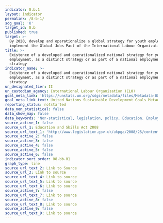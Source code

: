 ```yaml
---
indicator: 8.b.1
layout: indicator
permalink: /8-b-1/
sdg_goal: '8'
target_id: 8.b
published: true
target: >-
  By 2020, develop and operationalize a global strategy for youth employment and
  implement the Global Jobs Pact of the International Labour Organization
title: >-
  Existence of a developed and operationalized national strategy for youth
  employment, as a distinct strategy or as part of a national employment
  strategy
indicator_name: >-
  Existence of a developed and operationalized national strategy for youth
  employment, as a distinct strategy or as part of a national employment
  strategy
un_designated_tier: II
un_custodian_agency: International Labour Organization (ILO)
goal_meta_link: 'https://unstats.un.org/sdgs/metadata/files/Metadata-08-0b-01.pdf'
goal_meta_link_text: United Nations Sustainable Development Goals Metadata (PDF 526 KB)
reporting_status: notstarted
data_non_statistical: false
data_show_map: false
data_keywords: 'Non-statistical, legislation, policy, Education, Employment, skills'
source_active_1: false
source_url_1: Education and Skills Act 2008
source_url_text_1: 'http://www.legislation.gov.uk/ukpga/2008/25/contents'
source_active_2: false
source_active_3: false
source_active_4: false
source_active_5: false
source_active_6: false
indicator_sort_order: 08-bb-01
graph_type: line
source_url_text_2: Link to Source
source_url_3: Link to source
source_url_text_4: Link to source
source_url_text_5: Link to source
source_url_text_6: Link to source
source_active_7: false
source_url_text_7: Link to source
source_active_8: false
source_url_text_8: Link to source
source_active_9: false
source_url_text_9: Link to source
---
```


